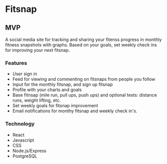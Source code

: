 # Fitsnap

## MVP

A social media site for tracking and sharing your fitenss progress in monthly fitness snapshots with graphs. Based on your goals, set weekly check ins for improving your next fitsnap.

### Features

- User sign in
- Feed for viewing and commenting on fitsnaps from people you follow
- Input for the monthly fitsnap, and sign up fitsnap
- Profile with your charts and goals
- Base fitnsap (mile run, pull ups, push ups) and optional tests: distance runs, weight lifting, etc.
- Set weekly goals for fitsnap improvement
- Email notifications for monthy fitsnap and weekly check in's.

### Technology

- React
- Javascript
- CSS
- Node.js/Express
- PostgreSQL
